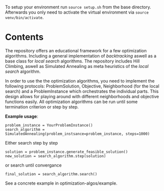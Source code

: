 To setup your environment run `source setup.sh` from the base directory.
Afterwards you only need to activate the virtual environment via `source venv/bin/activate`.

# Contents
The repository offers an educational framework for a few optimization algorithms.
Including a general implementation of _backtracking_ aswell as a base class for _local search_ algorithms. The repository includes Hill Climbing, aswell as Simulated Annealing as meta heuristics of the _local search_ algorithm.

In order to use the the optimization algorithms, you need to implement the following protocols: ProblemSolution, Objective, Neighborhood (for the local search) and a ProblemInstance which orchestrates the individual parts.
This design allows for playing around with different neighborhoods and objective functions easily.
All optimization algorithms can be run until some termination criterion or step by step.

**Example usage**:
```
problem_instance = YourProblemInstance()
search_algorithm = SimulatedAnnealing(problem_instsance=problem_instance, steps=1000)
```

Either search step by step
```
solution = problem_instance.generate_feasible_solution()
new_solution = search_algorithm.step(solution)
```
or search until convergance
```
final_solution = search_algorithm.search()
```

See a concrete example in optimization-algos/example.
